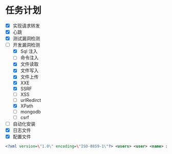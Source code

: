 # 任务计划

- [x] 实现请求转发
- [x] 心跳
- [x] 测试漏洞检测
- [ ] 开发漏洞检测
  - [x] Sql 注入
  - [ ] 命令注入
  - [x] 文件读取
  - [x] 文件写入
  - [x] 文件上传
  - [x] XXE
  - [x] SSRF
  - [ ] XSS
  - [ ] urlRedirct
  - [x] XPath
  - [ ] mongodb
  - [ ] csrf
- [ ] 自动化安装
- [x] 日志文件
- [x] 配置文件

```xml
<?xml version=\"1.0\" encoding=\"ISO-8859-1\"?> <users> <user> <name> xmirror </name> <password> 123 </password> </user> </users>
```
